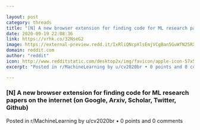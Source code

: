 ```yaml
---

layout: post
category: threads
title: "[N] A new browser extension for finding code for ML research papers on the internet (on Google, Arxiv, Scholar, Twitter, Github)"
date: 2020-09-19 22:08:36
link: https://vrhk.co/32NseG2
image: https://external-preview.redd.it/IxRliQNcpXlsEmjVCgBan5GuWfN25RXCua0vjZmtOP4.jpg?width=128&height=67.0157068063&auto=webp&crop=128:67.0157068063,smart&s=98a4d5f719eddc18e713655c71ea1d902cb8857c
domain: reddit.com
author: "reddit"
icon: http://www.redditstatic.com/desktop2x/img/favicon/apple-icon-57x57.png
excerpt: "Posted in r/MachineLearning by u/cv2020br • 0 points and 0 comments"

---
```


### [N] A new browser extension for finding code for ML research papers on the internet (on Google, Arxiv, Scholar, Twitter, Github)

Posted in r/MachineLearning by u/cv2020br • 0 points and 0 comments